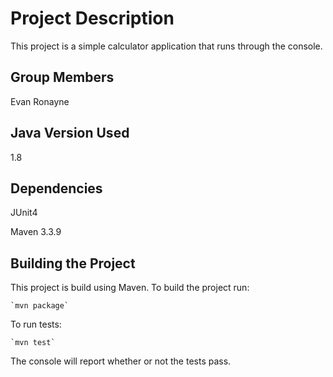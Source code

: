 # Project Description

This project is a simple calculator application that runs through the console.

## Group Members

Evan Ronayne

## Java Version Used

1.8

## Dependencies

JUnit4

Maven 3.3.9

## Building the Project

This project is build using Maven. To build the project run:

    `mvn package`

To run tests:

    `mvn test`

The console will report whether or not the tests pass.
